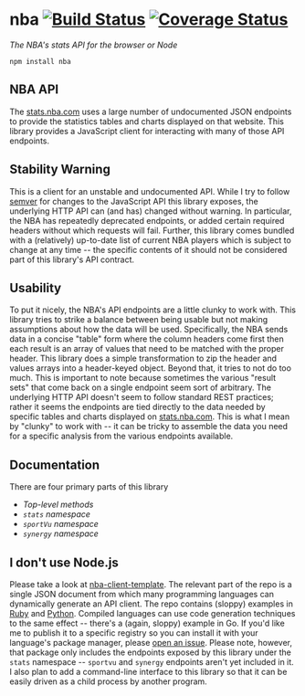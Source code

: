 # nba [![Build Status](https://travis-ci.org/nickb1080/nba.svg?branch=master)](https://travis-ci.org/nickb1080/nba) [![Coverage Status](https://coveralls.io/repos/nickb1080/nba/badge.svg?branch=master&service=github)](https://coveralls.io/github/nickb1080/nba?branch=master)
*The NBA's stats API for the browser or Node*

`npm install nba`

## NBA API
The [stats.nba.com](http://stats.nba.com) uses a large number of undocumented JSON endpoints to provide the statistics tables and charts displayed on that website. This library provides a JavaScript client for interacting with many of those API endpoints.

## Stability Warning
This is a client for an unstable and undocumented API. While I try to follow [semver](TODO) for changes to the JavaScript API this library exposes, the underlying HTTP API can (and has) changed without warning. In particular, the NBA has repeatedly deprecated endpoints, or added certain required headers without which requests will fail. Further, this library comes bundled with a (relatively) up-to-date list of current NBA players which is subject to change at any time -- the specific contents of it should not be considered part of this library's API contract.

## Usability
To put it nicely, the NBA's API endpoints are a little clunky to work with. This library tries to strike a balance between being usable but not making assumptions about how the data will be used. Specifically, the NBA sends data in a concise "table" form where the column headers come first then each result is an array of values that need to be matched with the proper header. This library does a simple transformation to zip the header and values arrays into a header-keyed object. Beyond that, it tries to not do too much. This is important to note because sometimes the various "result sets" that come back on a single endpoint seem sort of arbitrary. The underlying HTTP API doesn't seem to follow standard REST practices; rather it seems the endpoints are tied directly to the data needed by specific tables and charts displayed on [stats.nba.com](). This is what I mean by "clunky" to work with -- it can be tricky to assemble the data you need for a specific analysis from the various endpoints available.

## Documentation
There are four primary parts of this library
- *Top-level methods*
- *`stats` namespace*
- *`sportVu` namespace*
- *`synergy` namespace*

## I don't use Node.js
Please take a look at [nba-client-template](http://github.com/nickb1080/nba-client-template). The relevant part of the repo is a single JSON document from which many programming languages can dynamically generate an API client. The repo contains (sloppy) examples in [Ruby](TODO) and [Python](TODO). Compiled languages can use code generation techniques to the same effect -- there's a (again, sloppy) example in Go. If you'd like me to publish it to a specific registry so you can install it with your language's package manager, please [open an issue](http://github.com/nickb1080/nba-client-template/issues). Please note, however, that package only includes  the endpoints exposed by this library under the `stats` namespace -- `sportvu` and `synergy` endpoints aren't yet included in it. I also plan to add a command-line interface to this library so that it can be easily driven as a child process by another program.

##
